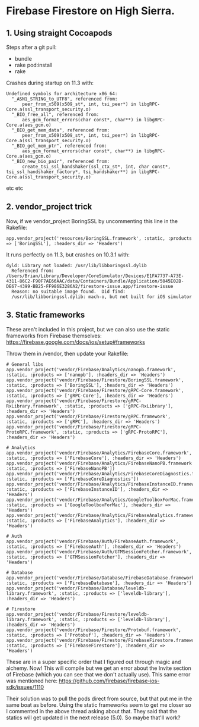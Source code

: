# Firebase Firestore on High Sierra.

## 1. Using straight Cocoapods

Steps after a git pull:
* bundle
* rake pod:install
* rake

Crashes during startup on 11.3 with:
```
Undefined symbols for architecture x86_64:
  "_ASN1_STRING_to_UTF8", referenced from:
      peer_from_x509(x509_st*, int, tsi_peer*) in libgRPC-Core.a(ssl_transport_security.o)
  "_BIO_free_all", referenced from:
      aes_gcm_format_errors(char const*, char**) in libgRPC-Core.a(aes_gcm.o)
  "_BIO_get_mem_data", referenced from:
      peer_from_x509(x509_st*, int, tsi_peer*) in libgRPC-Core.a(ssl_transport_security.o)
  "_BIO_get_mem_ptr", referenced from:
      aes_gcm_format_errors(char const*, char**) in libgRPC-Core.a(aes_gcm.o)
  "_BIO_new_bio_pair", referenced from:
      create_tsi_ssl_handshaker(ssl_ctx_st*, int, char const*, tsi_ssl_handshaker_factory*, tsi_handshaker**) in libgRPC-Core.a(ssl_transport_security.o)
```

etc etc


## 2. vendor_project trick
Now, if we vendor_project BoringSSL by uncommenting this line in the Rakefile:
```
app.vendor_project('resources/BoringSSL.framework', :static, :products => ['BoringSSL'], :headers_dir => 'Headers')  
```

It runs perfectly on 11.3, but crashes on 10.3.1 with:
```
dyld: Library not loaded: /usr/lib/libboringssl.dylib
  Referenced from: /Users/Brian/Library/Developer/CoreSimulator/Devices/E1FA7737-A73E-4311-86C2-F90F7AE66AAC/data/Containers/Bundle/Application/5045E02B-DE67-4399-BB25-FF986E3286A2/firestore-issue.app/firestore-issue
  Reason: no suitable image found.  Did find:
  /usr/lib/libboringssl.dylib: mach-o, but not built for iOS simulator
```

## 3. Static frameworks
These aren't included in this project, but we can also use the static frameworks from Firebase themselves:
https://firebase.google.com/docs/ios/setup#frameworks

Throw them in /vendor, then update your Rakefile:
```
# General libs
app.vendor_project('vendor/Firebase/Analytics/nanopb.framework', :static, :products => ['nanopb'], :headers_dir => 'Headers')  
app.vendor_project('vendor/Firebase/Firestore/BoringSSL.framework', :static, :products => ['BoringSSL'], :headers_dir => 'Headers')  
app.vendor_project('vendor/Firebase/Firestore/gRPC-Core.framework', :static, :products => ['gRPC-Core'], :headers_dir => 'Headers')  
app.vendor_project('vendor/Firebase/Firestore/gRPC-RxLibrary.framework', :static, :products => ['gRPC-RxLibrary'], :headers_dir => 'Headers')  
app.vendor_project('vendor/Firebase/Firestore/gRPC.framework', :static, :products => ['gRPC'], :headers_dir => 'Headers')  
app.vendor_project('vendor/Firebase/Firestore/gRPC-ProtoRPC.framework', :static, :products => ['gRPC-ProtoRPC'], :headers_dir => 'Headers')  

# Analytics
app.vendor_project('vendor/Firebase/Analytics/FirebaseCore.framework', :static, :products => ['FirebaseCore'], :headers_dir => 'Headers')  
app.vendor_project('vendor/Firebase/Analytics/FirebaseNanoPB.framework', :static, :products => ['FirebaseNanoPB'])  
app.vendor_project('vendor/Firebase/Analytics/FirebaseCoreDiagnostics.framework', :static, :products => ['FirebaseCoreDiagnostics'])  
app.vendor_project('vendor/Firebase/Analytics/FirebaseInstanceID.framework', :static, :products => ['FirebaseInstanceID'], :headers_dir => 'Headers')  
app.vendor_project('vendor/Firebase/Analytics/GoogleToolboxForMac.framework', :static, :products => ['GoogleToolboxForMac'], :headers_dir => 'Headers')  
app.vendor_project('vendor/Firebase/Analytics/FirebaseAnalytics.framework', :static, :products => ['FirebaseAnalytics'], :headers_dir => 'Headers')  

# Auth
app.vendor_project('vendor/Firebase/Auth/FirebaseAuth.framework', :static, :products => ['FirebaseAuth'], :headers_dir => 'Headers')  
app.vendor_project('vendor/Firebase/Auth/GTMSessionFetcher.framework', :static, :products => ['GTMSessionFetcher'], :headers_dir => 'Headers')  

# Database
app.vendor_project('vendor/Firebase/Database/FirebaseDatabase.framework', :static, :products => ['FirebaseDatabase'], :headers_dir => 'Headers')  
app.vendor_project('vendor/Firebase/Database/leveldb-library.framework', :static, :products => ['leveldb-library'], :headers_dir => 'Headers')  

# Firestore
app.vendor_project('vendor/Firebase/Firestore/leveldb-library.framework', :static, :products => ['leveldb-library'], :headers_dir => 'Headers')   
app.vendor_project('vendor/Firebase/Firestore/Protobuf.framework', :static, :products => ['Protobuf'], :headers_dir => 'Headers')  
app.vendor_project('vendor/Firebase/Firestore/FirebaseFirestore.framework', :static, :products => ['FirebaseFirestore'], :headers_dir => 'Headers')  
```

These are in a super specific order that I figured out through magic and alchemy. Now! This will compile but we get an error about the Invite section of Firebase (which you can see that we don't actually use). This same error was mentioned here:
https://github.com/firebase/firebase-ios-sdk/issues/1110

Their solution was to pull the pods direct from source, but that put me in the same boat as before. Using the static frameworks seem to get me closer so I commented in the above thread asking about that. They said that the statics will get updated in the next release (5.0). So maybe that'll work?
